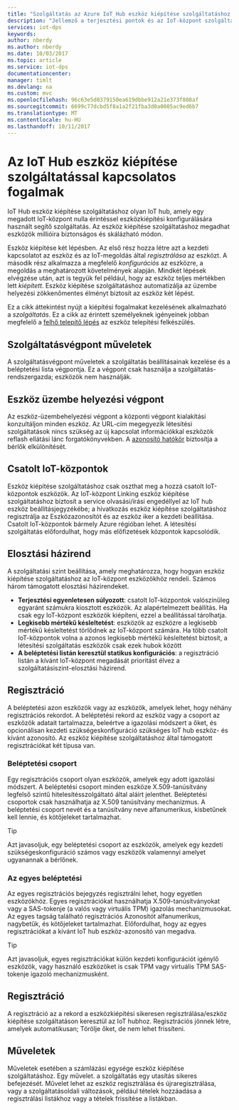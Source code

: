 ```yaml
---
title: "Szolgáltatás az Azure IoT Hub eszköz kiépítése szolgáltatáshoz fogalmak |} Microsoft Docs"
description: "Jellemző a terjesztési pontok és az IoT-központ szolgáltatás létesítési fogalmakat ismerteti"
services: iot-dps
keywords: 
author: nberdy
ms.author: nberdy
ms.date: 10/03/2017
ms.topic: article
ms.service: iot-dps
documentationcenter: 
manager: timlt
ms.devlang: na
ms.custom: mvc
ms.openlocfilehash: 96c63e5d0379150ea619dbbe912a21e373f808af
ms.sourcegitcommit: 6699c77dcbd5f8a1a2f21fba3d0a0005ac9ed6b7
ms.translationtype: MT
ms.contentlocale: hu-HU
ms.lasthandoff: 10/11/2017
---
```

# <a name="iot-hub-device-provisioning-service-concepts"></a>Az IoT Hub eszköz kiépítése szolgáltatással kapcsolatos fogalmak

IoT Hub eszköz kiépítése szolgáltatáshoz olyan IoT hub, amely egy megadott IoT-központ nulla érintéssel eszközkiépítési konfigurálására használt segítő szolgáltatás. Az eszköz kiépítése szolgáltatáshoz megadhat eszközök millióira biztonságos és skálázható módon.

Eszköz kiépítése két lépésben. Az első rész hozza létre azt a kezdeti kapcsolatot az eszköz és az IoT-megoldás által *regisztrálása* az eszközt. A második rész alkalmazza a megfelelő *konfigurációs* az eszközre, a megoldás a meghatározott követelmények alapján. Mindkét lépések elvégzése után, azt is tegyük fel például, hogy az eszköz teljes mértékben lett *kiépített*. Eszköz kiépítése szolgáltatáshoz automatizálja az üzembe helyezési zökkenőmentes élményt biztosít az eszköz két lépést.

Ez a cikk áttekintést nyújt a kiépítési fogalmakat kezelésének alkalmazható a *szolgáltatás*. Ez a cikk az érintett személyeknek igényeinek jobban megfelelő a [felhő telepítő lépés](about-iot-dps.md#cloud-setup-step) az eszköz telepítési felkészülés.

## <a name="service-operations-endpoint"></a>Szolgáltatásvégpont műveletek

A szolgáltatásvégpont műveletek a szolgáltatás beállításainak kezelése és a beléptetési lista végpontja. Ez a végpont csak használja a szolgáltatás-rendszergazda; eszközök nem használják.

## <a name="device-provisioning-endpoint"></a>Eszköz üzembe helyezési végpont

Az eszköz-üzembehelyezési végpont a központi végpont kialakítási konzultáljon minden eszköz. Az URL-cím megegyezik létesítési szolgáltatások nincs szükség az új kapcsolat információkkal eszközök reflash ellátási lánc forgatókönyvekben. A [azonosító hatókör](#id-scope) biztosítja a bérlők elkülönítését.

## <a name="linked-iot-hubs"></a>Csatolt IoT-központok

Eszköz kiépítése szolgáltatáshoz csak oszthat meg a hozzá csatolt IoT-központok eszközök. Az IoT-központ Linking eszköz kiépítése szolgáltatáshoz biztosít a service olvasási/írási engedéllyel az IoT hub eszköz beállításjegyzékébe; a hivatkozás eszköz kiépítése szolgáltatáshoz regisztrálja az Eszközazonosítót és az eszköz iker a kezdeti beállítása. Csatolt IoT-központok bármely Azure régióban lehet. A létesítési szolgáltatás előfordulhat, hogy más előfizetések központok kapcsolódik.

## <a name="allocation-policy"></a>Elosztási házirend

A szolgáltatási szint beállítása, amely meghatározza, hogy hogyan eszköz kiépítése szolgáltatáshoz az IoT-központ eszközökhöz rendeli. Számos három támogatott elosztási házirendeket.
* **Terjesztési egyenletesen súlyozott**: csatolt IoT-központok valószínűleg egyaránt számukra kiosztott eszközök. Az alapértelmezett beállítás. Ha csak egy IoT-központ eszközök kiépíteni, ezzel a beállítással tárolhatja.
* **Legkisebb mértékű késleltetést**: eszközök az eszközre a legkisebb mértékű késleltetést törlődnek az IoT-központ számára. Ha több csatolt IoT-központok volna a azonos legkisebb mértékű késleltetést biztosít, a létesítési szolgáltatás eszközök csak ezek hubok között
* **A beléptetési listán keresztül statikus konfigurációs**: a regisztráció listán a kívánt IoT-központ megadását prioritást élvez a szolgáltatásiszint-elosztási házirend.

## <a name="enrollment"></a>Regisztráció

A beléptetési azon eszközök vagy az eszközök, amelyek lehet, hogy néhány regisztrációs rekordot. A beléptetési rekord az eszköz vagy a csoport az eszközök adatait tartalmazza, beleértve a igazolási módszert a őket, és opcionálisan kezdeti szükségeskonfiguráció szükséges IoT hub eszköz- és kívánt azonosító. Az eszköz kiépítése szolgáltatáshoz által támogatott regisztrációkat két típusa van.

### <a name="enrollment-group"></a>Beléptetési csoport

Egy regisztrációs csoport olyan eszközök, amelyek egy adott igazolási módszert. A beléptetési csoport minden eszköze X.509-tanúsítvány legfelső szintű hitelesítésszolgáltató által aláírt jelenthet. Beléptetési csoportok csak használhatja az X.509 tanúsítvány mechanizmus. A beléptetési csoport nevét és a tanúsítvány neve alfanumerikus, kisbetűnek kell lennie, és kötőjeleket tartalmazhat.

> [!TIP]
> Azt javasoljuk, egy beléptetési csoport az eszközök, amelyek egy kezdeti szükségeskonfiguráció számos vagy eszközök valamennyi amelyet ugyanannak a bérlőnek.

### <a name="individual-enrollment"></a>Az egyes beléptetési

Az egyes regisztrációs bejegyzés regisztrálni lehet, hogy egyetlen eszközökhöz. Egyes regisztrációkat használhatja X.509-tanúsítványokat vagy a SAS-tokenje (a valós vagy virtuális TPM) igazolás mechanizmusokat. Az egyes tagság található regisztrációs Azonosítót alfanumerikus, nagybetűk, és kötőjeleket tartalmazhat. Előfordulhat, hogy az egyes regisztrációkat a kívánt IoT hub eszköz-azonosító van megadva.

> [!TIP]
> Azt javasoljuk, egyes regisztrációkat külön kezdeti konfigurációt igénylő eszközök, vagy használó eszközöket is csak TPM vagy virtuális TPM SAS-tokenje igazoló mechanizmusként.

## <a name="registration"></a>Regisztráció

A regisztráció az a rekord a eszközkiépítési sikeresen regisztrálása/eszköz kiépítése szolgáltatáson keresztül az IoT hubhoz. Regisztrációs jönnek létre, amelyek automatikusan; Törölje őket, de nem lehet frissíteni.

## <a name="operations"></a>Műveletek

Műveletek esetében a számlázási egysége eszköz kiépítése szolgáltatáshoz. Egy művelet. a szolgáltatás egy utasítás sikeres befejezését. Művelet lehet az eszköz regisztrálása és újraregisztrálása, vagy a szolgáltatásoldali változások, például tételek hozzáadása a regisztrálási listákhoz vagy a tételek frissítése a listákban.
